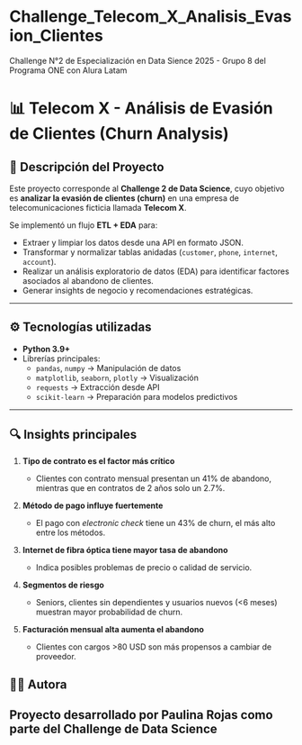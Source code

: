 # Challenge_Telecom_X_Analisis_Evasion_Clientes
Challenge N°2 de Especialización en Data Sience 2025 - Grupo 8 del Programa ONE con Alura Latam

# 📊 Telecom X - Análisis de Evasión de Clientes (Churn Analysis)

## 📌 Descripción del Proyecto  
Este proyecto corresponde al **Challenge 2 de Data Science**, cuyo objetivo es **analizar la evasión de clientes (churn)** en una empresa de telecomunicaciones ficticia llamada **Telecom X**.  

Se implementó un flujo **ETL + EDA** para:  
- Extraer y limpiar los datos desde una API en formato JSON.  
- Transformar y normalizar tablas anidadas (`customer`, `phone`, `internet`, `account`).  
- Realizar un análisis exploratorio de datos (EDA) para identificar factores asociados al abandono de clientes.  
- Generar insights de negocio y recomendaciones estratégicas.  

---

## ⚙️ Tecnologías utilizadas  
- **Python 3.9+**  
- Librerías principales:  
  - `pandas`, `numpy` → Manipulación de datos  
  - `matplotlib`, `seaborn`, `plotly` → Visualización  
  - `requests` → Extracción desde API  
  - `scikit-learn` → Preparación para modelos predictivos  

---

## 🔍 Insights principales  

1. **Tipo de contrato es el factor más crítico**  
   - Clientes con contrato mensual presentan un 41% de abandono, mientras que en contratos de 2 años solo un 2.7%.  

2. **Método de pago influye fuertemente**  
   - El pago con *electronic check* tiene un 43% de churn, el más alto entre los métodos.  

3. **Internet de fibra óptica tiene mayor tasa de abandono**  
   - Indica posibles problemas de precio o calidad de servicio.  

4. **Segmentos de riesgo**  
   - Seniors, clientes sin dependientes y usuarios nuevos (<6 meses) muestran mayor probabilidad de churn.  

5. **Facturación mensual alta aumenta el abandono**  
   - Clientes con cargos >80 USD son más propensos a cambiar de proveedor.
     
## 👩‍💻 Autora  
Proyecto desarrollado por **Paulina Rojas** como parte del Challenge de Data Science
---

